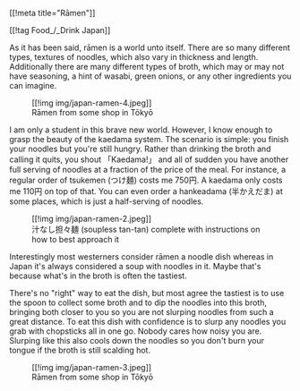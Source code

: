 [[!meta title="Rāmen"]]

[[!tag Food_/_Drink Japan]]

As it has been said, rāmen is a world unto itself. There are so many different
types, textures of noodles, which also vary in thickness and length.
Additionally there are many different types of broth, which may or may not have
seasoning, a hint of wasabi, green onions, or any other ingredients you can
imagine.

<figure>
[[!img img/japan-ramen-4.jpeg]]
<figcaption>Rāmen from some shop in Tōkyō</figcaption>
</figure>

I am only a student in this brave new world. However, I know enough to grasp the
beauty of the kaedama system. The scenario is simple: you finish your noodles
but you're still hungry. Rather than drinking the broth and calling it quits,
you shout 「Kaedama!」 and all of sudden you have another full serving of
noodles at a fraction of the price of the meal. For instance, a regular order of
tsukemen (つけ麺) costs me 750円. A kaedama only costs me 110円 on top of that.
You can even order a hankeadama (半かえだま) at some places, which is just a
half-serving of noodles.

<figure>
[[!img img/japan-ramen-2.jpeg]]
<figcaption>汁なし担々麺 (soupless tan-tan) complete with instructions on how to best approach it</figcaption>
</figure>

Interestingly most westerners consider rāmen a noodle dish whereas in Japan it's
always considered a soup with noodles in it. Maybe that's because what's in the
broth is often the tastiest.

There's no "right" way to eat the dish, but most
agree the tastiest is to use the spoon to collect some broth and to dip the
noodles into this broth, bringing both closer to you so you are not slurping
noodles from such a great distance. To eat this dish with confidence is to slurp
any noodles you grab with chopsticks all in one go. Nobody cares how noisy you
are. Slurping like this also cools down the noodles so you don't burn your
tongue if the broth is still scalding hot.

<figure>
[[!img img/japan-ramen-3.jpeg]]
<figcaption>Rāmen from some shop in Tōkyō</figcaption>
</figure>


